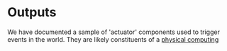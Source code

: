 Outputs
=======

We have documented a sample of 'actuator' components used to trigger events in the world. They are likely constituents of a [physical computing](physcomp.html)

